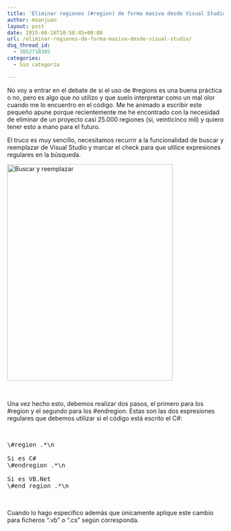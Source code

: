 ```yaml
---
title: 'Eliminar regiones (#region) de forma masiva desde Visual Studio'
author: msanjuan
layout: post
date: 2015-06-16T10:58:45+00:00
url: /eliminar-regiones-de-forma-masiva-desde-visual-studio/
dsq_thread_id:
  - 3852710305
categories:
  - Sin categoría

---
```

No voy a entrar en el debate de si el uso de #regions es una buena práctica o no, pero es algo que no utilizo y que suelo interpretar como un mal olor cuando me lo encuentro en el código. Me he animado a escribir este pequeño apune porque recientemente me he encontrado con la necesidad de eliminar de un proyecto casi 25.000 regiones (si, veinticinco mil) y quiero tener esto a mano para el futuro.

El truco es muy sencillo, necesitamos recurrir a la funcionalidad de buscar y reemplazar de Visual Studio y marcar el check para que utilice expresiones regulares en la búsqueda.

[<img class="alignnone size-full wp-image-104" src="http://www.modestosanjuan.com/wp-content/uploads/2015/06/search-replace-vs.png" alt="Buscar y reemplazar" width="385" height="504" srcset="http://www.modestosanjuan.com/wp-content/uploads/2015/06/search-replace-vs.png 385w, http://www.modestosanjuan.com/wp-content/uploads/2015/06/search-replace-vs-229x300.png 229w" sizes="(max-width: 385px) 100vw, 385px" />][1]

&nbsp;

Una vez hecho esto, debemos realizar dos pasos, el primero para los #region y el segundo para los #endregion. Estas son las dos expresiones regulares que debemos utilizar si el código está escrito el C#:

&nbsp;

<pre class="lang:default decode:true">\#region .*\n

Si es C#
\#endregion .*\n

Si es VB.Net
\#end region .*\n


</pre>

Cuando lo hago especifico además que únicamente aplique este cambio para ficheros &#8220;.vb&#8221; o &#8220;.cs&#8221; según corresponda.

 [1]: http://www.modestosanjuan.com/wp-content/uploads/2015/06/search-replace-vs.png